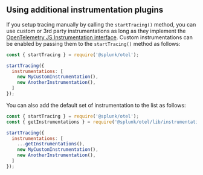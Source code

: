 ## Using additional instrumentation plugins<a name="custom-instrumentation-packages"></a>

If you setup tracing manually by calling the `startTracing()` method, you can use custom or 3rd party instrumentations as long as they implement the [OpenTelemetry JS Instrumentation interface](https://github.com/open-telemetry/opentelemetry-js/tree/main/packages/opentelemetry-instrumentation). Custom instrumentations can be enabled by passing them to the `startTracing()` method as follows:

```js
const { startTracing } = require('@splunk/otel');

startTracing({
  instrumentations: [
    new MyCustomInstrumentation(),
    new AnotherInstrumentation(),
  ]
});
```

You can also add the default set of instrumentation to the list as follows:

```js
const { startTracing } = require('@splunk/otel');
const { getInstrumentations } = require('@splunk/otel/lib/instrumentations');

startTracing({
  instrumentations: [
    ...getInstrumentations(),
    new MyCustomInstrumentation(),
    new AnotherInstrumentation(),
  ]
});
```